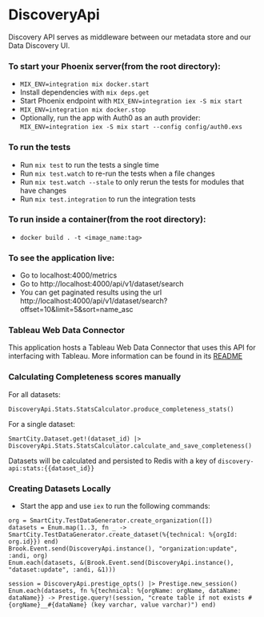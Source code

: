 # DiscoveryApi

Discovery API serves as middleware between our metadata store and our Data Discovery UI.

### To start your Phoenix server(from the root directory):
  * `MIX_ENV=integration mix docker.start`
  * Install dependencies with `mix deps.get`
  * Start Phoenix endpoint with `MIX_ENV=integration iex -S mix start`
  * `MIX_ENV=integration mix docker.stop`
  * Optionally, run the app with Auth0 as an auth provider: `MIX_ENV=integration iex -S mix start --config config/auth0.exs`

### To run the tests

  * Run `mix test` to run the tests a single time
  * Run `mix test.watch` to re-run the tests when a file changes
  * Run `mix test.watch --stale` to only rerun the tests for modules that have changes
  * Run `mix test.integration` to run the integration tests

### To run inside a container(from the root directory):
  * `docker build . -t <image_name:tag>`

### To see the application live:
  * Go to localhost:4000/metrics
  * Go to http://localhost:4000/api/v1/dataset/search
  * You can get paginated results using the url http://localhost:4000/api/v1/dataset/search?offset=10&limit=5&sort=name_asc

### Tableau Web Data Connector
This application hosts a Tableau Web Data Connector that uses this API for interfacing with Tableau. More information can be found in its [README](./priv/static/tableau/README.md)

### Calculating Completeness scores manually

For all datasets:

`DiscoveryApi.Stats.StatsCalculator.produce_completeness_stats()`

For a single dataset:

`SmartCity.Dataset.get!(dataset_id) |> DiscoveryApi.Stats.StatsCalculator.calculate_and_save_completeness()`

Datasets will be calculated and persisted to Redis with a key of `discovery-api:stats:{{dataset_id}}`


### Creating Datasets Locally
  * Start the app and use `iex` to run the following commands:
```
org = SmartCity.TestDataGenerator.create_organization([])
datasets = Enum.map(1..3, fn _ -> SmartCity.TestDataGenerator.create_dataset(%{technical: %{orgId: org.id}}) end)
Brook.Event.send(DiscoveryApi.instance(), "organization:update", :andi, org)
Enum.each(datasets, &(Brook.Event.send(DiscoveryApi.instance(), "dataset:update", :andi, &1)))

session = DiscoveryApi.prestige_opts() |> Prestige.new_session()
Enum.each(datasets, fn %{technical: %{orgName: orgName, dataName: dataName}} -> Prestige.query!(session, "create table if not exists #{orgName}__#{dataName} (key varchar, value varchar)") end)
```

